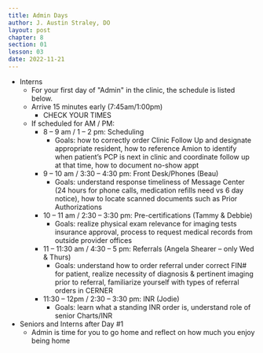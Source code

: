 ```yaml
---
title: Admin Days
author: J. Austin Straley, DO
layout: post
chapter: 8
section: 01
lesson: 03
date: 2022-11-21
---
```


- Interns
	- For your first day of "Admin" in the clinic, the schedule is listed below.
	- Arrive 15 minutes early (7:45am/1:00pm)
		- CHECK YOUR TIMES
	- If scheduled for AM / PM: 
		- 8 – 9 am / 1 – 2 pm: Scheduling
			- Goals:  how to correctly order Clinic Follow Up and designate appropriate resident, how to reference Amion to identify when patient’s PCP is next in clinic and coordinate follow up at that time, how to document no-show appt 
		- 9 – 10 am / 3:30 – 4:30 pm: Front Desk/Phones (Beau) 
			- Goals: understand response timeliness of Message Center (24 hours for phone calls, medication refills need vs 6 day notice), how to locate scanned documents such as Prior Authorizations 
		- 10 – 11 am / 2:30 – 3:30 pm: Pre-certifications (Tammy & Debbie) 
			- Goals: realize physical exam relevance for imaging tests insurance approval, process to request medical records from outside provider offices 
		- 11 – 11:30 am / 4:30 – 5 pm: Referrals (Angela Shearer – only Wed & Thurs) 
			- Goals:  understand how to order referral under correct FIN# for patient, realize necessity of diagnosis & pertinent imaging prior to referral, familiarize yourself with types of referral orders in CERNER  
		- 11:30 – 12pm / 2:30 – 3:30 pm: INR (Jodie) 
			- Goals: learn what a standing INR order is, understand role of senior Charts/INR
- Seniors and Interns after Day #1
	- Admin is time for you to go home and reflect on how much you enjoy being home

